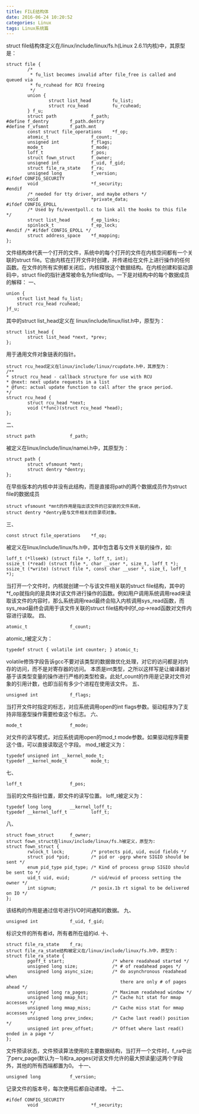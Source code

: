 ```yaml
---
title: FILE结构体
date: 2016-06-24 10:20:52
categories: Linux
tags: Linux系统篇
---
```

struct file结构体定义在/linux/include/linux/fs.h(Linux 2.6.11内核)中，其原型是：

	struct file {
	        /*
	         * fu_list becomes invalid after file_free is called and queued via
	         * fu_rcuhead for RCU freeing
	         */
	        union {
	                struct list_head        fu_list;
	                struct rcu_head         fu_rcuhead;
	        } f_u;
	        struct path             f_path;
	#define f_dentry        f_path.dentry
	#define f_vfsmnt        f_path.mnt
	        const struct file_operations    *f_op;
	        atomic_t                f_count;
	        unsigned int            f_flags;
	        mode_t                  f_mode;
	        loff_t                  f_pos;
	        struct fown_struct      f_owner;
	        unsigned int            f_uid, f_gid;
	        struct file_ra_state    f_ra;
	        unsigned long           f_version;
	#ifdef CONFIG_SECURITY
	        void                    *f_security;
	#endif
	        /* needed for tty driver, and maybe others */
	        void                    *private_data;
	#ifdef CONFIG_EPOLL
	        /* Used by fs/eventpoll.c to link all the hooks to this file */
	        struct list_head        f_ep_links;
	        spinlock_t              f_ep_lock;
	#endif /* #ifdef CONFIG_EPOLL */
	        struct address_space    *f_mapping;
	};
文件结构体代表一个打开的文件，系统中的每个打开的文件在内核空间都有一个关联的struct file。它由内核在打开文件时创建，并传递给在文件上进行操作的任何函数。在文件的所有实例都关闭后，内核释放这个数据结构。在内核创建和驱动源码中，struct file的指针通常被命名为file或filp。一下是对结构中的每个数据成员的解释：
一、

	union {
	    struct list_head fu_list;
	    struct rcu_head rcuhead;
	}f_u;
其中的struct list_head定义在 linux/include/linux/list.h中，原型为：

	struct list_head {
	        struct list_head *next, *prev;
	};
用于通用文件对象链表的指针。

	struct rcu_head定义在linux/include/linux/rcupdate.h中，其原型为：
	/**
	* struct rcu_head - callback structure for use with RCU
	* @next: next update requests in a list
	* @func: actual update function to call after the grace period.
	*/
	struct rcu_head {
	        struct rcu_head *next;
	        void (*func)(struct rcu_head *head);
	};
二、

	struct path             f_path;
被定义在linux/include/linux/namei.h中，其原型为：

	struct path {
	        struct vfsmount *mnt;
	        struct dentry *dentry;
	};
在早些版本的内核中并没有此结构，而是直接将path的两个数据成员作为struct file的数据成员

	struct vfsmount *mnt的作用是指出该文件的已安装的文件系统，
	struct dentry *dentry是与文件相关的目录项对象。
三、

	const struct file_operations    *f_op;
被定义在linux/include/linux/fs.h中，其中包含着与文件关联的操作，如:

	loff_t (*llseek) (struct file *, loff_t, int);
	ssize_t (*read) (struct file *, char __user *, size_t, loff_t *);
	ssize_t (*write) (struct file *, const char __user *, size_t, loff_t *);
当打开一个文件时，内核就创建一个与该文件相关联的struct file结构，其中的*f_op就指向的是具体对该文件进行操作的函数。例如用户调用系统调用read来读取该文件的内容时，那么系统调用read最终会陷入内核调用sys_read函数，而sys_read最终会调用于该文件关联的struct file结构中的f_op->read函数对文件内容进行读取。
四、

	atomic_t                f_count;
atomic_t被定义为：

	typedef struct { volatile int counter; } atomic_t;
volatile修饰字段告诉gcc不要对该类型的数据做优化处理，对它的访问都是对内存的访问，而不是对寄存器的访问。 
本质是int类型，之所以这样写是让编译器对基于该类型变量的操作进行严格的类型检查。此处f_count的作用是记录对文件对象的引用计数，也即当前有多少个进程在使用该文件。
五、

	unsigned int            f_flags;
当打开文件时指定的标志，对应系统调用open的int flags参数。驱动程序为了支持非阻塞型操作需要检查这个标志。
六、

	mode_t                  f_mode;
对文件的读写模式，对应系统调用open的mod_t mode参数。如果驱动程序需要这个值，可以直接读取这个字段。
mod_t被定义为：

	typedef unsigned int __kernel_mode_t;
	typedef __kernel_mode_t         mode_t;
七、

	loff_t                  f_pos;
当前的文件指针位置，即文件的读写位置。
loff_t被定义为：

	typedef long long       __kernel_loff_t;
	typedef __kernel_loff_t         loff_t;
八、

	struct fown_struct      f_owner;
	struct fown_struct在linux/include/linux/fs.h被定义，原型为:
	struct fown_struct {
	        rwlock_t lock;          /* protects pid, uid, euid fields */
	        struct pid *pid;        /* pid or -pgrp where SIGIO should be sent */
	        enum pid_type pid_type; /* Kind of process group SIGIO should be sent to */
	        uid_t uid, euid;        /* uid/euid of process setting the owner */
	        int signum;             /* posix.1b rt signal to be delivered on IO */
	};
该结构的作用是通过信号进行I/O时间通知的数据。
九、

	unsigned int            f_uid, f_gid;
标识文件的所有者id，所有者所在组的id.
十、

	struct file_ra_state    f_ra;
	struct file_ra_state结构被定义在/linux/include/linux/fs.h中，原型为：
	struct file_ra_state {
	        pgoff_t start;                  /* where readahead started */
	        unsigned long size;             /* # of readahead pages */
	        unsigned long async_size;       /* do asynchronous readahead when
	                                           there are only # of pages ahead */
	        unsigned long ra_pages;         /* Maximum readahead window */
	        unsigned long mmap_hit;         /* Cache hit stat for mmap accesses */
	        unsigned long mmap_miss;        /* Cache miss stat for mmap accesses */
	        unsigned long prev_index;       /* Cache last read() position */
	        unsigned int prev_offset;       /* Offset where last read() ended in a page */
	};
文件预读状态，文件预读算法使用的主要数据结构，当打开一个文件时，f_ra中出了perv_page(默认为－1)和ra_apges(对该文件允许的最大预读量)这两个字段外，其他的所有西端都置为0。
十一、

	unsigned long           f_version;
记录文件的版本号，每次使用后都自动递增。
十二、

	#ifdef CONFIG_SECURITY
	        void                    *f_security;
